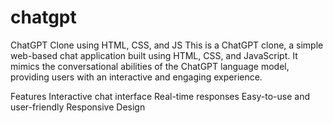 # chatgpt
ChatGPT Clone using HTML, CSS, and JS
This is a ChatGPT clone, a simple web-based chat application built using HTML, CSS, and JavaScript. It mimics the conversational abilities of the ChatGPT language model, providing users with an interactive and engaging experience.

Features
Interactive chat interface
Real-time responses
Easy-to-use and user-friendly
Responsive Design
